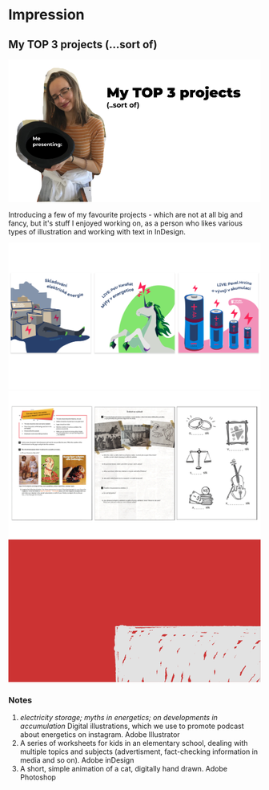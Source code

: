 # Impression

## My TOP 3 projects (...sort of)

![title slide](img/presentation-title-slide.png)

Introducing a few of my favourite projects - which are not at all big and fancy, but it's stuff I enjoyed working on, as a person who likes various types of illustration and working with text in InDesign.

![illustrations for energetics podcast used on instagram](img/portfolio-piece1.png)
![three work sheets for elementary school students](img/portfolio-piece2.png)
![a gif with a cat falling of a platform, transforming into a fidget spinner](gif/meow.gif)

### Notes
1. *electricity storage; myths in energetics; on developments in accumulation* Digital illustrations, which we use to promote podcast about energetics on instagram. Adobe Illustrator 
2. A series of worksheets for kids in an elementary school, dealing with multiple topics and subjects (advertisment, fact-checking information in media and so on). Adobe inDesign
3. A short, simple animation of a cat, digitally hand drawn. Adobe Photoshop
